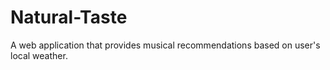 # Natural-Taste
A web application that provides musical recommendations based on user's local weather. 
